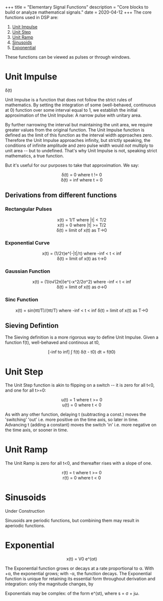 +++
title = "Elementary Signal Functions"
description = "Core blocks to build or analyze mathematical signals."
date = 2020-04-12
+++
The core functions used in DSP are:

1. [Unit Impulse](#unit-impulse)
2. [Unit Step](#unit-step)
3. [Unit Ramp](#unit-ramp)
4. [Sinusoids](#sinusoids)
5. [Exponential](#exponential)

These functions can be viewed as pulses or through windows. 

# Unit Impulse

δ(t)

Unit Impulse is a function that does not follow the strict rules of mathematics. By setting the integration of some (well-behaved, continuous at 0) function over some interval equal to 1, we establish the initial approximation of the Unit Impulse: A narrow pulse with unitary area. 

By further narrowing the interval but maintaining the unit area, we require greater values from the original function. The Unit Impulse function is defined as the limit of this function as the interval width approaches zero. Therefore the Unit Impulse approaches infinity, but strictly speaking, the conditions of infinite amplitude and zero pulse width would *not* multiply to unit area -- but to undefined. That's why Unit Impulse is not, speaking strict mathematics, a true function. 

But it's useful for our purposes to take that approximation. We say: 

<p style="text-align:center">
δ(t) = 0 where t != 0 <br/>
δ(t) = inf where t = 0
</p>

## Derivations from different functions 

### Rectangular Pulses
<p style="text-align:center">
x(t) = 1/T where |t| < T/2 <br/>
x(t) = 0 where |t| >= T/2 <br/>
δ(t) = limit of x(t) as T->0
</p>

### Exponential Curve
<p style="text-align:center">
x(t) = (1/2τ)e^(-|t|/τ) where -inf < t < inf <br/>
δ(t) = limit of x(t) as τ->0
</p>

### Gaussian Function 
<p style="text-align:center">
x(t) = (1/σ√(2π))e^(-x^2/2σ^2) where -inf < t < inf <br/>
δ(t) = limit of x(t) as σ->0
</p>

### Sinc Function
<p style="text-align:center">
x(t) = sin(πt/T)/(πt/T) where -inf < t < inf
δ(t) = limit of x(t) as T->0
</p>

## Sieving Defintion 
The Sieving definition is a more rigorous way to define Unit Impulse. Given a function f(t), well-behaved and continous at t0,

<p style="text-align:center">
[-inf to inf] ∫ f(t) δ(t - t0) dt = f(t0)
</p>

# Unit Step 
The Unit Step function is akin to flipping on a switch -- it is zero for all t<0, and one for all t>=0: 

<p style="text-align:center">
u(t) = 1 where t >= 0 <br/>
u(t) = 0 where t < 0
</p>

As with any other function, delaying t (subtracting a const.) moves the 'switching' 'out' i.e. more positive on the time axis, so later in time. Advancing t (adding a constant) moves the switch 'in' i.e. more negative on the time axis, or sooner in time.

# Unit Ramp 
The Unit Ramp is zero for all t<0, and thereafter rises with a slope of one. 

<p style="text-align:center">
r(t) = t where t >= 0 <br/>
r(t) = 0 where t < 0</p>

# Sinusoids 
Under Construction 

Sinusoids are periodic functions, but combining them may result in aperiodic functions. 

# Exponential 
<p style="text-align:center">
x(t) = V0 e^(αt)
</p>

The Exponential function grows or decays at a rate proportional to α. With +α, the exponential grows; with -α, the function decays. The Exponential function is unique for retaining its essential form throughout derivation and integration: only the magnitude changes, by 

Exponentials may be complex: of the form e^(st), where s = σ + jω. 